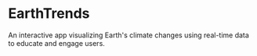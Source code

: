 # EarthTrends
 An interactive app visualizing Earth's climate changes using real-time data to educate and engage users. 

